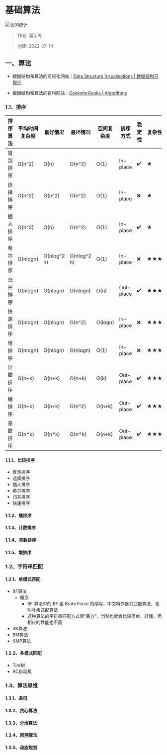# 基础算法

![访问统计](https://visitor-badge.glitch.me/badge?page_id=senlypan.qa.03-algorithms&left_color=blue&right_color=red)

> 作者: 潘深练
>
> 创建: 2022-07-14

## 一、算法

- 数据结构和算法的可视化网站：[Data Structure Visualizations | 数据结构可视化](https://www.cs.usfca.edu/~galles/visualization/Algorithms.html)

- 数据结构和算法的百科网站：[GeeksforGeeks | Algorithms](https://www.geeksforgeeks.org/fundamentals-of-algorithms)

### 1.1、排序


排序算法     | 平均时间复杂度 | 最好情况         | 最坏情况      | 空间复杂度 | 排序方式   | 稳定性 | 复杂性
----         |  ----        |  ----            |  ----         | ----      | ----       | ----  | ---- 
冒泡排序     | O(n^2)        | O(n)            | O(n^2)        | O(1)      | In-place   | ✔️    | ★
选择排序     | O(n^2)        | O(n^2)          | O(n^2)        | O(1)      | In-place   | ❌    | ★
插入排序     | O(n^2)        | O(n)            | O(n^2)        | O(1)      | In-place   | ✔️    | ★
希尔排序     | O(nlogn)      | O(nlog^2 n)     | O(nlog^2 n)   | O(1)      | In-place   | ❌    | ★★★
归并排序     | O(nlogn)      | O(nlogn)        | O(nlogn)      | O(n)      | Out-place  | ✔️    | ★★★
快速排序     | O(nlogn)      | O(nlogn)        | O(n^2)        | O(logn)   | In-place   | ❌    | ★★★
堆排序       | O(nlogn)      | O(nlogn)        | O(nlogn)      | O(1)      | In-place   | ❌    | ★★★
计数排序     | O(n+k)        | O(n+k)          | O(n+k)        | O(k)      | Out-place  | ✔️    | ★★★
桶排序       | O(n+k)        | O(n+k)          | O(n^2)        | O(n+k)    | Out-place  | ✔️    | ★★★
基数排序     | O(n*k)        | O(n*k)          | O(n*k)        | O(n+k)    | Out-place  | ✔️    | ★★★


#### 1.1.1、比较排序

- 冒泡排序
- 选择排序
- 插入排序
- 希尔排序
- 归并排序
- 快速排序

#### 1.1.2、桶排序 

#### 1.1.3、计数排序

#### 1.1.4、基数排序

#### 1.1.5、堆排序










### 1.2、字符串匹配

#### 1.2.1、单模式匹配

- BF算法
    - 概念
        - BF 算法中的 BF 是 Brute Force 的缩写，中文叫作暴力匹配算法，也叫朴素匹配算法
        - 这种算法的字符串匹配方式很“暴力”，当然也就会比较简单、好懂，但相应的性能也不高
- RK算法
- BM算法
- KMP算法

#### 1.2.2、多模式匹配

- Tire树
- AC自动机





### 1.3、算法思维

#### 1.3.1、递归
#### 1.3.2、贪心算法
#### 1.3.3、分治算法
#### 1.3.4、回溯算法
#### 1.3.5、动态规划